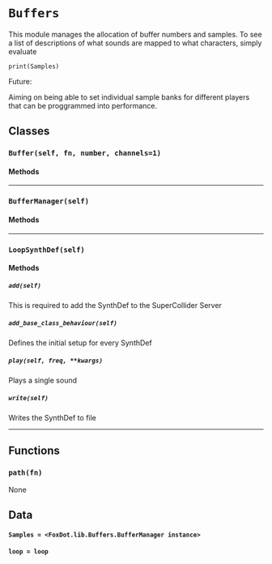 # `Buffers`

This module manages the allocation of buffer numbers and samples. To see
a list of descriptions of what sounds are mapped to what characters,
simply evaluate

    print(Samples)

Future:

Aiming on being able to set individual sample banks for different players
that can be proggrammed into performance.

## Classes


### `Buffer(self, fn, number, channels=1)`



#### Methods

---

### `BufferManager(self)`



#### Methods

---


### `LoopSynthDef(self)`



#### Methods

##### `add(self)`

This is required to add the SynthDef to the SuperCollider Server 

##### `add_base_class_behaviour(self)`

Defines the initial setup for every SynthDef 

##### `play(self, freq, **kwargs)`

Plays a single sound 

##### `write(self)`

Writes the SynthDef to file 

---

## Functions


### `path(fn)`

None

## Data

#### `Samples = <FoxDot.lib.Buffers.BufferManager instance>`

#### `loop = loop`

